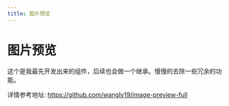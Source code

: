 ```yaml
---
title: 图片预览
--- 
```

# 图片预览

这个是我最先开发出来的组件，后续也会做一个继承。慢慢的去除一些冗余的功能。

详情参考地址: https://github.com/wangly19/image-preview-full